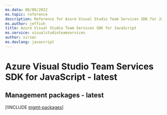 ```yaml
---
ms.data: 08/08/2022
ms.topic: reference
description: Reference for Azure Visual Studio Team Services SDK for JavaScript
ms.author: jeffish
title: Azure Visual Studio Team Services SDK for JavaScript
ms.service: visualstudioteamservices
author: xirzec
ms.devlang: javascript
---
```

# Azure Visual Studio Team Services SDK for JavaScript - latest

## Management packages - latest
[!INCLUDE [mgmt-packages](visual-studio-team-services-mgmt-index.md)]